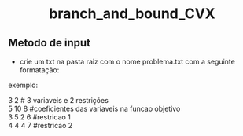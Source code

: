 <h1 align="center">branch_and_bound_CVX</h1>

## Metodo de input
- crie um txt na pasta raiz com o nome problema.txt com a seguinte formatação:

exemplo:
<p>
3 2 # 3 variaveis e 2 restrições<br />
5 10 8 #coeficientes das variaveis na funcao objetivo<br />
3 5 2 6 #restricao 1<br />
4 4 4 7 #restricao 2<br />
</p>
